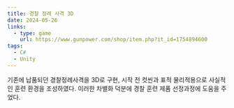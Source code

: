 ```yaml
---
title: 경찰 정례 사격 3D
date: 2024-05-26
links:
  - type: game
    url: https://www.gunpower.com/shop/item.php?it_id=1754894600
tags:
  - C#
  - Unity
---
```


기존에 납품되던 경찰정례사격을 3D로 구현, 시작 전 컷씬과 표적 물리적용으로 사실적인 훈련 환경을 조성하였다. 이러한 차별화 덕분에 경찰 훈련 제품 선정과정에 도움을 주었다.

<!--more-->
